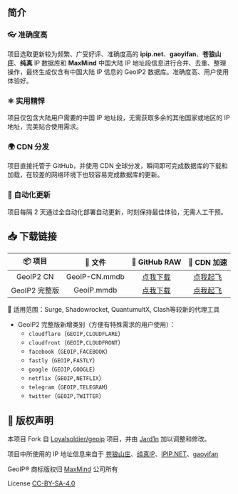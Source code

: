 ## 简介

### 👓 准确度高
项目选取更新较为频繁、广受好评、准确度高的 **ipip.net**、**gaoyifan**、**苍狼山庄**、**纯真** IP 数据库和 **MaxMind** 中国大陆 IP 地址段信息进行合并、去重、整理操作，最终生成仅含有中国大陆 IP 信息的 GeoIP2 数据库。准确度高、用户使用体验好。

### ⚛️ 实用精悍
项目仅包含大陆用户需要的中国 IP 地址段，无需获取多余的其他国家或地区的 IP 地址，完美贴合使用需求。

### 🌍 CDN 分发
项目直接托管于 GitHub，并使用 CDN 全球分发，瞬间即可完成数据库的下载和加载，在较差的网络环境下也较容易完成数据库的更新。

### 🤖️ 自动化更新
项目每隔 2 天通过全自动化部署自动更新，时刻保持最佳体验，无需人工干预。

## 📥 下载链接
| 📦 项目 | 📃 文件 | 🐙 GitHub RAW | 🚀 CDN 加速 |
|  :--:  |  :--:  |     :--:     |     :--:    |
| GeoIP2 CN | GeoIP-CN.mmdb | [点我下载](https://raw.githubusercontent.com/Jard1n/GeoIP/release/GeoIP-CN.mmdb) | [点我起飞](https://cdn.jsdelivr.net/gh/Jard1n/GeoIP@release/GeoIP-CN.mmdb) |
| GeoIP2 完整版 | GeoIP.mmdb | [点我下载](https://raw.githubusercontent.com/Jard1n/GeoIP/release/GeoIP.mmdb) | [点我起飞](https://cdn.jsdelivr.net/gh/Jard1n/GeoIP@release/GeoIP.mmdb) |

🔧 适用范围：Surge, Shadowrocket, QuantumultX, Clash等较新的代理工具

- GeoIP2 完整版新增类别（方便有特殊需求的用户使用）：
  - `cloudflare`（`GEOIP,CLOUDFLARE`）
  - `cloudfront`（`GEOIP,CLOUDFRONT`）
  - `facebook`（`GEOIP,FACEBOOK`）
  - `fastly`（`GEOIP,FASTLY`）
  - `google`（`GEOIP,GOOGLE`）
  - `netflix`（`GEOIP,NETFLIX`）
  - `telegram`（`GEOIP,TELEGRAM`）
  - `twitter`（`GEOIP,TWITTER`）

## 🏅 版权声明

本项目 Fork 自 [Loyalsoldier/geoip](https://github.com/Loyalsoldier/geoip) 项目，并由 [Jard1n](https://github.com/Jard1n) 加以调整和修改。

项目中所使用的 IP 地址信息来自于 [苍狼山庄](https://ispip.clang.cn/)、[纯真IP](https://github.com/metowolf/iplist)、[IPIP.NET](https://github.com/17mon/china_ip_list)、[gaoyifan](https://github.com/gaoyifan/china-operator-ip)

GeoIP® 商标版权归 [MaxMind](https://www.maxmind.com/) 公司所有

License [CC-BY-SA-4.0](https://creativecommons.org/licenses/by-sa/4.0/)
